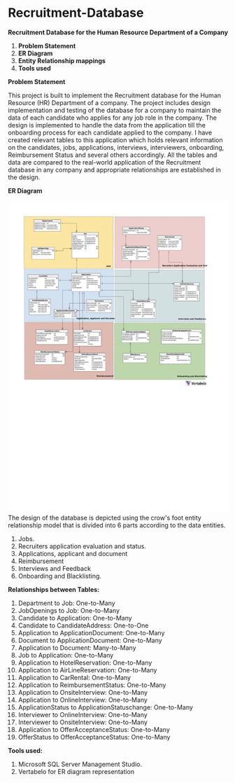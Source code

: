 # Recruitment-Database
**Recruitment Database for the Human Resource Department of a Company**

1. **Problem Statement**
2. **ER Diagram**
3. **Entity Relationship mappings**
4. **Tools used**

**Problem Statement**

This project is built to implement the Recruitment database for the Human Resource (HR) Department of a company. The project includes design implementation and testing of the database for a company to maintain the data of each candidate who applies for any job role in the company. The design is implemented to handle the data from the application till the onboarding process for each candidate applied to the company. I have created relevant tables to this application which holds relevant information on the candidates, jobs, applications, interviews, interviewers, onboarding, Reimbursement Status and several others accordingly. All the tables and data are compared to the real-world application of the Recruitment database in any company and appropriate relationships are established in the design.

**ER Diagram**

![diagram](diagram.png)
The design of the database is depicted using the crow&#39;s foot entity relationship model that is divided into 6 parts according to the data entities.

1. Jobs.
2. Recruiters application evaluation and status.
3. Applications, applicant and document
4. Reimbursement
5. Interviews and Feedback
6. Onboarding and Blacklisting.

**Relationships between Tables:**

1. Department to Job: One-to-Many
2. JobOpenings to Job: One-to-Many
3. Candidate to Application: One-to-Many
4. Candidate to CandidateAddress: One-to-One
5. Application to ApplicationDocument: One-to-Many
6. Document to ApplicationDocument: One-to-Many
7. Application to Document: Many-to-Many
8. Job to Application: One-to-Many
9. Application to HotelReservation: One-to-Many
10. Application to AirLineReservation: One-to-Many
11. Application to CarRental: One-to-Many
12. Application to ReimbursementStatus: One-to-Many
13. Application to OnsiteInterview: One-to-Many
14. Application to OnlineInterview: One-to-Many
15. ApplicationStatus to ApplicationStatuschange: One-to-Many
16. Interviewer to OnlineInterview: One-to-Many
17. Interviewer to OnsiteInterview: One-to-Many
18. Application to OfferAcceptanceStatus: One-to-Many
19. OfferStatus to OfferAcceptanceStatus: One-to-Many

**Tools used:**

1. Microsoft SQL Server Management Studio.
2. Vertabelo for ER diagram representation
